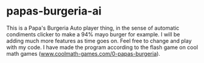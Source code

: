 # papas-burgeria-ai

This is a Papa's Burgeria Auto player thing, in the sense of automatic condiments clicker to make a 94% mayo burger for example. I will be adding much more features as time goes on. Feel free to change and play with my code. I have made the program according to the flash game on cool math games (www.coolmath-games.com/0-papas-burgeria). 
